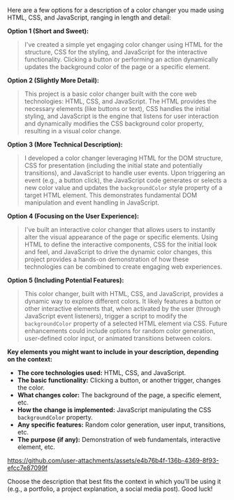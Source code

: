Here are a few options for a description of a color changer you made using HTML, CSS, and JavaScript, ranging in length and detail:

**Option 1 (Short and Sweet):**

> I've created a simple yet engaging color changer using HTML for the structure, CSS for the styling, and JavaScript for the interactive functionality. Clicking a button or performing an action dynamically updates the background color of the page or a specific element.

**Option 2 (Slightly More Detail):**

> This project is a basic color changer built with the core web technologies: HTML, CSS, and JavaScript. The HTML provides the necessary elements (like buttons or text), CSS handles the initial styling, and JavaScript is the engine that listens for user interaction and dynamically modifies the CSS background color property, resulting in a visual color change.

**Option 3 (More Technical Description):**

> I developed a color changer leveraging HTML for the DOM structure, CSS for presentation (including the initial state and potentially transitions), and JavaScript to handle user events. Upon triggering an event (e.g., a button click), the JavaScript code generates or selects a new color value and updates the `backgroundColor` style property of a target HTML element. This demonstrates fundamental DOM manipulation and event handling in JavaScript.

**Option 4 (Focusing on the User Experience):**

> I've built an interactive color changer that allows users to instantly alter the visual appearance of the page or specific elements. Using HTML to define the interactive components, CSS for the initial look and feel, and JavaScript to drive the dynamic color changes, this project provides a hands-on demonstration of how these technologies can be combined to create engaging web experiences.

**Option 5 (Including Potential Features):**

> This color changer, built with HTML, CSS, and JavaScript, provides a dynamic way to explore different colors. It likely features a button or other interactive elements that, when activated by the user (through JavaScript event listeners), trigger a script to modify the `backgroundColor` property of a selected HTML element via CSS. Future enhancements could include options for random color generation, user-defined color input, or animated transitions between colors.

**Key elements you might want to include in your description, depending on the context:**

* **The core technologies used:** HTML, CSS, and JavaScript.
* **The basic functionality:** Clicking a button, or another trigger, changes the color.
* **What changes color:** The background of the page, a specific element, etc.
* **How the change is implemented:** JavaScript manipulating the CSS `backgroundColor` property.
* **Any specific features:** Random color generation, user input, transitions, etc.
* **The purpose (if any):** Demonstration of web fundamentals, interactive element, etc.

https://github.com/user-attachments/assets/e4b76b4f-136b-4369-8f93-efcc7e87099f



Choose the description that best fits the context in which you'll be using it (e.g., a portfolio, a project explanation, a social media post). Good luck!


